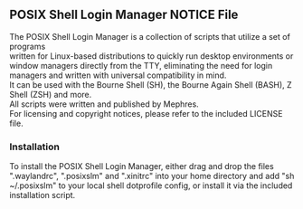 ## POSIX Shell Login Manager NOTICE File

The POSIX Shell Login Manager is a collection of scripts that utilize a set of programs\
written for Linux-based distributions to quickly run desktop environments
or window managers directly from the TTY, eliminating the need for login managers and written
with universal compatibility in mind.\
It can be used with the
Bourne Shell (SH), the Bourne Again Shell (BASH), Z Shell (ZSH) and more.\
All scripts were written and published by Mephres.\
For licensing and copyright notices, please refer to the included LICENSE file.

### Installation
To install the POSIX Shell Login Manager, either drag and drop the files ".waylandrc", ".posixslm" and ".xinitrc" into your home directory and add "sh ~/.posixslm" to your local shell dotprofile config, or install it via the included installation script.
